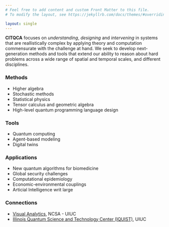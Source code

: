 ```yaml
---
# Feel free to add content and custom Front Matter to this file.
# To modify the layout, see https://jekyllrb.com/docs/themes/#overriding-theme-defaults

layout: single
---
```


**CITQCA** focuses on *understanding*, *designing* and *intervening* in systems that are reallistically complex by applying theory and computation commensurate with the challenge at hand. We seek to develop next-generation methods and tools that extend our ability to reason about hard problems across a wide range of spatial and temporal scales, and different disciplines.

### Methods

* Higher algebra
* Stochastic methods
* Statistical physics
* Tensor calculus and geometric algebra
* High-level quantum programming language design

### Tools

* Quantum computing
* Agent-based modeling
* Digital twins 

### Applications

* New quantum algorithms for biomedicine
* Global security challenges
* Computational epidemiology
* Economic-environmental couplings
* Articial Intelligence writ large

### Connections

* [Visual Analytics](https://www.visualanalytics.ncsa.illinois.edu/), NCSA - UIUC
* [Illinois Quantum Science and Technology Center (IQUIST)](https://iquist.illinois.edu), UIUC